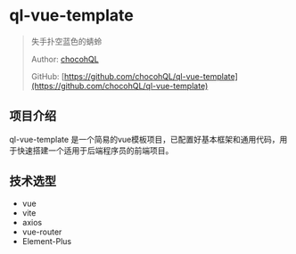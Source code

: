 # ql-vue-template

> 失手扑空蓝色的蜻蛉
> 
> Author: [chocohQL](https://github.com/chocohQL)
> 
> GitHub: [https://github.com/chocohQL/ql-vue-template](https://github.com/chocohQL/ql-vue-template)

## 项目介绍

ql-vue-template 是一个简易的vue模板项目，已配置好基本框架和通用代码，用于快速搭建一个适用于后端程序员的前端项目。

## 技术选型

+ vue
+ vite
+ axios
+ vue-router
+ Element-Plus
